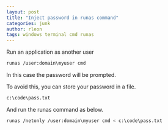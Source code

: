 ```yaml
---
layout: post
title: "Inject password in runas command"
categories: junk
author: rleon
tags: windows terminal cmd runas
---
```


Run an application as another user

```bash
runas /user:domain\myuser cmd
```
In this case the password will be prompted.

To avoid this, you can store your password in a file.

```bash
c:\code\pass.txt
```

And run the runas command as below.

```bash
runas /netonly /user:domain\myuser cmd < c:\code\pass.txt
```